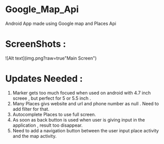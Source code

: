 # Google_Map_Api
Android App made using Google map and Places Api

# ScreenShots :
 ![Alt text](img.png?raw=true"Main Screen")

# Updates Needed :
 1. Marker gets too much focued when used on android with 4.7 inch screee , but perfect for 5 or 5.5 inch .
 2. Many Places givs website and url and phone number as null . Need to add filter for that.
 3. Autocomplete Places to use full screen.
 4. As soon as back button is used when user is giving input in the application , result too disappear.
 5. Need to add a navigation button between the user input place activity and the map activity.

